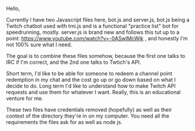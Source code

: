 Hello,

Currently I have two Javascript files here, bot.js and server.js, bot.js being a Twitch chatbot used with tmi.js and is a functional "practice list" bot for speedrunning, mostly.
server.js is brand new and follows this tut up to a point: https://www.youtube.com/watch?v=-0ASwlMcWik , and honestly I'm not 100% sure what I need.

The goal is to combine these files somehow, because the first one talks to IRC if I'm correct, and the 2nd one talks to Twtich's API.

Short term, I'd like to be able for someone to redeem a channel point redemption in my chat and the cost go up or go down based on what I decide to do. Long term I'd like to understand how to make Twitch API requests and use them for whatever I want.
Really, this is an educational venture for me.

These two files have credentials removed (hopefully) as well as their context of the directory they're in on my computer. You need all the requirements the files ask for as well as node js.

